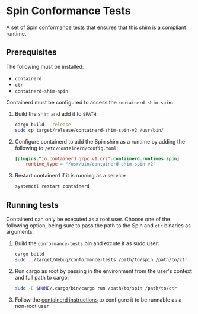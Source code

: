 # Spin Conformance Tests

A set of Spin [conformance tests](https://github.com/fermyon/conformance-tests) that ensures that this shim is a compliant runtime.

## Prerequisites
The following must be installed:
- `containerd`
- `ctr`
- `containerd-shim-spin`

Containerd must be configured to access the `containerd-shim-spin`:

1. Build the shim and add it to `$PATH`:
    ```sh
    cargo build --release
    sudo cp target/release/containerd-shim-spin-v2 /usr/bin/
    ```
2. Configure containerd to add the Spin shim as a runtime by adding the following to `/etc/containerd/config.toml`:
    ```toml
    [plugins."io.containerd.grpc.v1.cri".containerd.runtimes.spin]
        runtime_type = "/usr/bin/containerd-shim-spin-v2"
    ```
3. Restart containerd if it is running as a service
    ```sh
    systemctl restart containerd
    ```

## Running tests
Containerd can only be executed as a root user. Choose one of the following option, being sure to pass the path to the Spin and `ctr` binaries as arguments.
1. Build the `conformance-tests` bin and excute it as sudo user:
    ```sh
    cargo build 
    sudo ../target/debug/conformance-tests /path/to/spin /path/to/ctr
    ```
2. Run cargo as root by passing in the environment from the user's context and full path to cargo:
    ```sh
    sudo -E $HOME/.cargo/bin/cargo run /path/to/spin /path/to/ctr
    ```
3. Follow the [containerd instructions](https://github.com/containerd/containerd/blob/main/docs/rootless.md) to configure it to be runnable as a non-root user